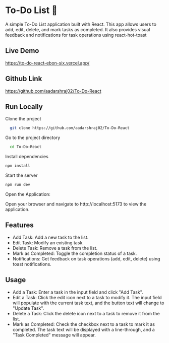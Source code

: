 
  # To-Do List 📝  

A simple To-Do List application built with React. This app allows users to add, edit, delete, and mark tasks as completed. It also provides visual feedback and notifications for task operations using react-hot-toast
   
  ## Live Demo

  https://to-do-react-ebon-six.vercel.app/

  ## Github Link
  
  https://github.com/aadarshraj02/To-Do-React
  
## Run Locally  
Clone the project  

~~~bash  
  git clone https://github.com/aadarshraj02/To-Do-React
~~~

Go to the project directory  

~~~bash  
  cd To-Do-React
~~~

Install dependencies  

~~~bash  
npm install
~~~

Start the server  

~~~bash  
npm run dev
~~~  
Open the Application:

Open your browser and navigate to http://localhost:5173 to view the application.

## Features

- Add Task: Add a new task to the list.
- Edit Task: Modify an existing task.
- Delete Task: Remove a task from the list.
- Mark as Completed: Toggle the completion status of a task.
- Notifications: Get feedback on task operations (add, edit, delete) using toast notifications.

## Usage

- Add a Task: Enter a task in the input field and click "Add Task".
- Edit a Task: Click the edit icon next to a task to modify it. The input field will populate with the current task text, and the button text will change to "Update Task".
- Delete a Task: Click the delete icon next to a task to remove it from the list.
- Mark as Completed: Check the checkbox next to a task to mark it as completed. The task text will be displayed with a line-through, and a "Task Completed" message will appear.